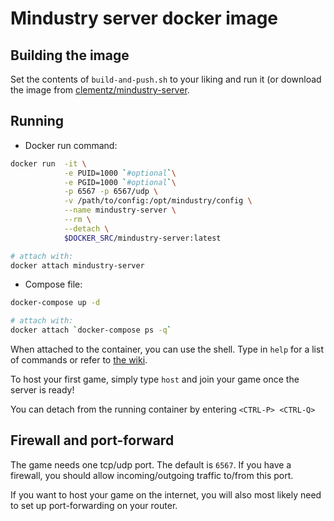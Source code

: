 # Mindustry server docker image

## Building the image

Set the contents of `build-and-push.sh` to your liking and run it (or download
the image from [clementz/mindustry-server][docker-hub-link].

## Running

* Docker run command:
```bash
docker run  -it \
            -e PUID=1000 `#optional`\
            -e PGID=1000 `#optional`\
            -p 6567 -p 6567/udp \
            -v /path/to/config:/opt/mindustry/config \
            --name mindustry-server \
            --rm \
            --detach \
            $DOCKER_SRC/mindustry-server:latest

# attach with:
docker attach mindustry-server
```
* Compose file:
```bash
docker-compose up -d

# attach with:
docker attach `docker-compose ps -q`
```

When attached to the container, you can use the shell. Type in `help` for a
list of commands or refer to [the wiki][wiki-link-server].

To host your first game, simply type `host` and join your game once the server
is ready!

You can detach from the running container by entering `<CTRL-P> <CTRL-Q>`

## Firewall and port-forward

The game needs one tcp/udp port. The default is `6567`. If you have a firewall,
you should allow incoming/outgoing traffic to/from this port.

If you want to host your game on the internet, you will also most likely need
to set up port-forwarding on your router.

[wiki-link-server]: https://mindustrygame.github.io/wiki/servers/#dedicated-server-commands
[docker-hub-link]: https://hub.docker.com/r/clementz/mindustry-server
